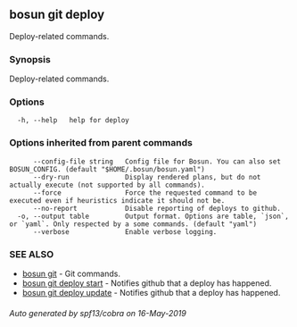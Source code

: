 ## bosun git deploy

Deploy-related commands.

### Synopsis

Deploy-related commands.

### Options

```
  -h, --help   help for deploy
```

### Options inherited from parent commands

```
      --config-file string   Config file for Bosun. You can also set BOSUN_CONFIG. (default "$HOME/.bosun/bosun.yaml")
      --dry-run              Display rendered plans, but do not actually execute (not supported by all commands).
      --force                Force the requested command to be executed even if heuristics indicate it should not be.
      --no-report            Disable reporting of deploys to github.
  -o, --output table         Output format. Options are table, `json`, or `yaml`. Only respected by a some commands. (default "yaml")
      --verbose              Enable verbose logging.
```

### SEE ALSO

* [bosun git](bosun_git.md)	 - Git commands.
* [bosun git deploy start](bosun_git_deploy_start.md)	 - Notifies github that a deploy has happened.
* [bosun git deploy update](bosun_git_deploy_update.md)	 - Notifies github that a deploy has happened.

###### Auto generated by spf13/cobra on 16-May-2019
